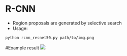 # R-CNN
* Region proposals are generated by selective search
* Usage: 
```
python rcnn_resnet50.py path/to/img.png
```
#Example result
![](./R-CNN/poodle2_box.png")
